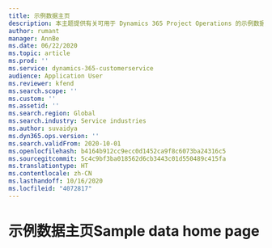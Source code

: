 ```yaml
---
title: 示例数据主页
description: 本主题提供有关可用于 Dynamics 365 Project Operations 的示例数据的信息。
author: rumant
manager: AnnBe
ms.date: 06/22/2020
ms.topic: article
ms.prod: ''
ms.service: dynamics-365-customerservice
audience: Application User
ms.reviewer: kfend
ms.search.scope: ''
ms.custom: ''
ms.assetid: ''
ms.search.region: Global
ms.search.industry: Service industries
ms.author: suvaidya
ms.dyn365.ops.version: ''
ms.search.validFrom: 2020-10-01
ms.openlocfilehash: b4164b912cc9ecc0d1452ca9f8c6073ba24316c5
ms.sourcegitcommit: 5c4c9bf3ba018562d6cb3443c01d550489c415fa
ms.translationtype: HT
ms.contentlocale: zh-CN
ms.lasthandoff: 10/16/2020
ms.locfileid: "4072817"
---
```

# <a name="sample-data-home-page"></a><span data-ttu-id="7a8aa-103">示例数据主页</span><span class="sxs-lookup"><span data-stu-id="7a8aa-103">Sample data home page</span></span>
